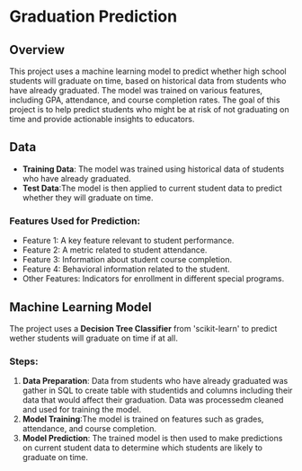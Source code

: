 # Graduation Prediction

## Overview
This project uses a machine learning model to predict whether high school students will graduate on time, based on historical data from students who have already graduated. The model was trained on various features, including GPA, attendance, and course completion rates. The goal of this project is to help predict students who might be at risk of not graduating on time and provide actionable insights to educators.

## Data
- **Training Data**: The model was trained using historical data of students who have already graduated.
- **Test Data**:The model is then applied to current student data to predict whether they will graduate on time.

### Features Used for Prediction:
- Feature 1: A key feature relevant to student performance.
- Feature 2: A metric related to student attendance.
- Feature 3: Information about student course completion.
- Feature 4: Behavioral information related to the student.
- Other Features: Indicators for enrollment in different special programs.


## Machine Learning Model
The project uses a **Decision Tree Classifier** from 'scikit-learn' to predict wether students will graduate on time if at all.

### Steps:
1. **Data Preparation**: Data from students who have already graduated was gather in SQL to create  table with studentids and columns including their data that would affect their graduation. Data was processedm cleaned and used for training the model.
2. **Model Training**:The model is trained on features such as grades, attendance, and course completion.
3. **Model Prediction**: The trained model is then used to make predictions on current student data to determine which students are likely to graduate on time.
